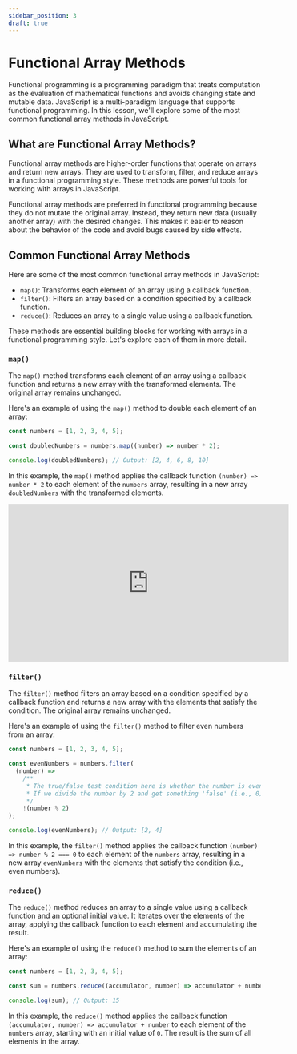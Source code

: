 ```yaml
---
sidebar_position: 3
draft: true
---
```


# Functional Array Methods

Functional programming is a programming paradigm that treats computation as the evaluation of mathematical functions and avoids changing state and mutable data. JavaScript is a multi-paradigm language that supports functional programming. In this lesson, we'll explore some of the most common functional array methods in JavaScript.

## What are Functional Array Methods?

Functional array methods are higher-order functions that operate on arrays and return new arrays. They are used to transform, filter, and reduce arrays in a functional programming style. These methods are powerful tools for working with arrays in JavaScript.

Functional array methods are preferred in functional programming because they do not mutate the original array. Instead, they return new data (usually another array) with the desired changes. This makes it easier to reason about the behavior of the code and avoid bugs caused by side effects.

## Common Functional Array Methods

Here are some of the most common functional array methods in JavaScript:

- `map()`: Transforms each element of an array using a callback function.
- `filter()`: Filters an array based on a condition specified by a callback function.
- `reduce()`: Reduces an array to a single value using a callback function.

These methods are essential building blocks for working with arrays in a functional programming style. Let's explore each of them in more detail.

### `map()`

The `map()` method transforms each element of an array using a callback function and returns a new array with the transformed elements. The original array remains unchanged.

Here's an example of using the `map()` method to double each element of an array:

```javascript
const numbers = [1, 2, 3, 4, 5];

const doubledNumbers = numbers.map((number) => number * 2);

console.log(doubledNumbers); // Output: [2, 4, 6, 8, 10]
```

In this example, the `map()` method applies the callback function `(number) => number * 2` to each element of the `numbers` array, resulting in a new array `doubledNumbers` with the transformed elements.

<iframe width="560" height="315" src="https://www.youtube-nocookie.com/embed/P4RAFdZDn3M?si=h6s4rUO1Il-NOajv" title="YouTube video player" frameborder="0" allow="accelerometer; autoplay; clipboard-write; encrypted-media; gyroscope; picture-in-picture; web-share" referrerpolicy="strict-origin-when-cross-origin" allowfullscreen></iframe>

### `filter()`

The `filter()` method filters an array based on a condition specified by a callback function and returns a new array with the elements that satisfy the condition. The original array remains unchanged.

Here's an example of using the `filter()` method to filter even numbers from an array:

```javascript
const numbers = [1, 2, 3, 4, 5];

const evenNumbers = numbers.filter(
  (number) =>
    /**
     * The true/false test condition here is whether the number is even.
     * If we divide the number by 2 and get something 'false' (i.e., 0), then the number is even.
     */
    !(number % 2)
);

console.log(evenNumbers); // Output: [2, 4]
```

In this example, the `filter()` method applies the callback function `(number) => number % 2 === 0` to each element of the `numbers` array, resulting in a new array `evenNumbers` with the elements that satisfy the condition (i.e., even numbers).

### `reduce()`

The `reduce()` method reduces an array to a single value using a callback function and an optional initial value. It iterates over the elements of the array, applying the callback function to each element and accumulating the result.

Here's an example of using the `reduce()` method to sum the elements of an array:

```javascript
const numbers = [1, 2, 3, 4, 5];

const sum = numbers.reduce((accumulator, number) => accumulator + number, 0);

console.log(sum); // Output: 15
```

In this example, the `reduce()` method applies the callback function `(accumulator, number) => accumulator + number` to each element of the `numbers` array, starting with an initial value of `0`. The result is the sum of all elements in the array.
